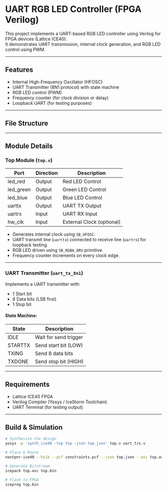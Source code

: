 # UART RGB LED Controller (FPGA Verilog)

This project implements a UART-based RGB LED controller using Verilog for FPGA devices (Lattice ICE40).  
It demonstrates UART transmission, internal clock generation, and RGB LED control using PWM.

---

## Features
- Internal High-Frequency Oscillator (HFOSC)
- UART Transmitter (8N1 protocol) with state machine
- RGB LED control (PWM)
- Frequency counter (for clock division or delay)
- Loopback UART (for testing purposes)

---

## File Structure


---

## Module Details

### Top Module (`top.v`)

| Port       | Direction | Description                 |
|------------|-----------|-----------------------------|
| led_red    | Output    | Red LED Control             |
| led_green  | Output    | Green LED Control           |
| led_blue   | Output    | Blue LED Control            |
| uarttx     | Output    | UART TX Output              |
| uartrx     | Input     | UART RX Input               |
| hw_clk     | Input     | External Clock (optional)   |

- Generates internal clock using `SB_HFOSC`.
- UART transmit line (`uarttx`) connected to receive line (`uartrx`) for loopback testing.
- RGB LED driven using `SB_RGBA_DRV` primitive.
- Frequency counter increments on every clock edge.

---

### UART Transmitter (`uart_tx_8n1`)

Implements a UART transmitter with:
- 1 Start bit
- 8 Data bits (LSB first)
- 1 Stop bit

#### State Machine:
| State        | Description            |
|--------------|------------------------|
| IDLE         | Wait for send trigger  |
| STARTTX      | Send start bit (LOW)   |
| TXING        | Send 8 data bits       |
| TXDONE       | Send stop bit (HIGH)   |

---

## Requirements

- Lattice ICE40 FPGA
- Verilog Compiler (Yosys / IceStorm Toolchain)
- UART Terminal (for testing output)

---

## Build & Simulation

```bash
# Synthesize the design
yosys -p 'synth_ice40 -top top -json top.json' top.v uart_trx.v

# Place & Route
nextpnr-ice40 --hx1k --pcf constraints.pcf --json top.json --asc top.asc

# Generate Bitstream
icepack top.asc top.bin

# Flash to FPGA
iceprog top.bin
